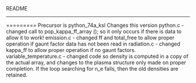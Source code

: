 README
***
=========
Precursor is python_74a_ksl 
Changes this version
python.c - changed call to pop_kappa_ff_array (); so it only occurs if there is data to allow it to work!
emission.c - changed ff and total_free to allow proper operation if gaunt factor data has not been read in
radiation.c - changed kappa_ff to allow proper operation if no gaunt factors.
variable_temperature.c - changed code so density is computed in a copy of the actual array, and changes to the plasma structure only made on proper completion. If the loop searching for n_e fails, then the old densities are retained.


